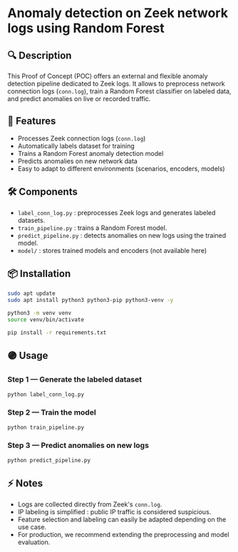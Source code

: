 # Anomaly detection on Zeek network logs using Random Forest

## 🔍 Description

This Proof of Concept (POC) offers an external and flexible anomaly detection pipeline dedicated to Zeek logs. It allows to preprocess network connection logs (`conn.log`), train a Random Forest classifier on labeled data, and predict anomalies on live or recorded traffic.

## 🚀 Features

- Processes Zeek connection logs (`conn.log`)
- Automatically labels dataset for training
- Trains a Random Forest anomaly detection model
- Predicts anomalies on new network data
- Easy to adapt to different environments (scenarios, encoders, models)

## 🛠 Components

- `label_conn_log.py` : preprocesses Zeek logs and generates labeled datasets.
- `train_pipeline.py` : trains a Random Forest model.
- `predict_pipeline.py` : detects anomalies on new logs using the trained model.
- `model/` : stores trained models and encoders (not available here)

## 📦 Installation

```bash
sudo apt update
sudo apt install python3 python3-pip python3-venv -y

python3 -m venv venv
source venv/bin/activate

pip install -r requirements.txt
```

## 🟣 Usage

### Step 1 — Generate the labeled dataset
```bash
python label_conn_log.py
```

### Step 2 — Train the model
```bash
python train_pipeline.py
```

### Step 3 — Predict anomalies on new logs
```bash
python predict_pipeline.py
```

## ⚡ Notes

- Logs are collected directly from Zeek's `conn.log`.
- IP labeling is simplified : public IP traffic is considered suspicious.
- Feature selection and labeling can easily be adapted depending on the use case.
- For production, we recommend extending the preprocessing and model evaluation.
